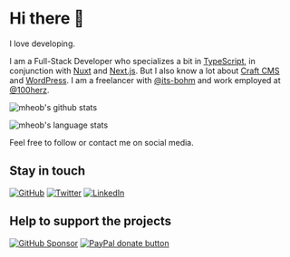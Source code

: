 # Hi there 👋

I love developing.

I am a Full-Stack Developer who specializes a bit in [TypeScript](https://github.com/microsoft/TypeScript), in conjunction with [Nuxt](https://github.com/nuxt/nuxt.js) and [Next.js](https://github.com/vercel/next.js). But I also know a lot about [Craft CMS](https://github.com/craftcms/cms) and [WordPress](https://github.com/WordPress/WordPress). I am a freelancer with [@its-bohm](https://github.com/its-boehm) and work employed at [@100herz](https://github.com/100herz).

![mheob's github stats](https://github-readme-stats.vercel.app/api?username=mheob&count_private=true&show_icons=true&theme=dark&hide=stars)

![mheob's language stats](https://github-readme-stats.vercel.app/api/top-langs/?username=mheob&count_private=true&langs_count=8&layout=compact&theme=dark&hide=c%23,java)

Feel free to follow or contact me on social media.

## Stay in touch

[![GitHub](https://img.shields.io/badge/GitHub-%23333333.svg?style=for-the-badge&logo=github&logoColor=white)](https://github.com/mheob)
[![Twitter](https://img.shields.io/badge/twitter-%231da1f2.svg?&style=for-the-badge&logo=twitter&logoColor=white)](https://twitter.com/mheob_a)
[![LinkedIn](https://img.shields.io/badge/LinkedIn-%230077b5.svg?style=for-the-badge&logo=linkedin&logoColor=white)](https://www.linkedin.com/in/itsb)

## Help to support the projects

[![GitHub Sponsor](https://img.shields.io/badge/Sponsors-%23333333.svg?style=for-the-badge&logo=github&logoColor=white)](https://github.com/sponsors/mheob)
[![PayPal donate button](https://img.shields.io/badge/Paypal-Donate-_.svg?style=for-the-badge&color=003087&logo=paypal)](https://www.paypal.me/mheob)
